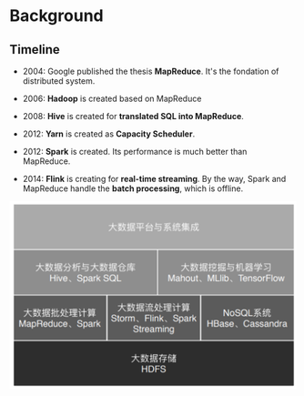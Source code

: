 # Background

## Timeline

- 2004: Google published the thesis **MapReduce**. It's the fondation of distributed system.

- 2006: **Hadoop** is created based on MapReduce

- 2008: **Hive** is created for **translated SQL into MapReduce**.

- 2012: **Yarn** is created as **Capacity Scheduler**.

- 2012: **Spark** is created. Its performance is much better than MapReduce.

- 2014: **Flink** is creating for **real-time streaming**. By the way, Spark and MapReduce handle the **batch processing**, which is offline.

![teck-stack](./images/tech-stack.png)
